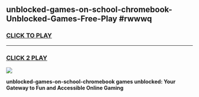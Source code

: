 
## unblocked-games-on-school-chromebook-Unblocked-Games-Free-Play #rwwwq
<h3>
<a href="https://us.freeplayer.one?title=unblocked-games-on-school-chromebook&ref=9M">CLICK TO PLAY</a></h3>
<hr>

<h3>
<a href="https://us.freeplayer.one?title=unblocked-games-on-school-chromebook&ref=9M">CLICK 2 PLAY</a>
  
</h3>

<a href="https://us.freeplayer.one?title=unblocked-games-on-school-chromebook&ref=9M"><img src="https://clearcache.store/games.png"></a>


**unblocked-games-on-school-chromebook games unblocked: Your Gateway to Fun and Accessible Online Gaming**
